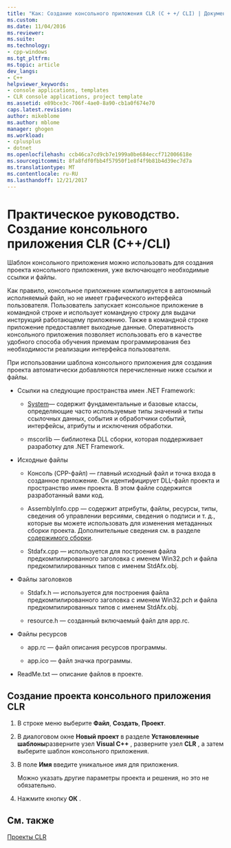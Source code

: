 ```yaml
---
title: "Как: Создание консольного приложения CLR (C + +/ CLI) | Документы Microsoft"
ms.custom: 
ms.date: 11/04/2016
ms.reviewer: 
ms.suite: 
ms.technology:
- cpp-windows
ms.tgt_pltfrm: 
ms.topic: article
dev_langs:
- C++
helpviewer_keywords:
- console applications, templates
- CLR console applications, project template
ms.assetid: e89bce3c-706f-4ae0-8a90-cb1a0f674e70
caps.latest.revision: 
author: mikeblome
ms.author: mblome
manager: ghogen
ms.workload:
- cplusplus
- dotnet
ms.openlocfilehash: ccb46ca7cd9cb7e1999a0be684eccf712006618e
ms.sourcegitcommit: 8fa8fdf0fbb4f57950f1e8f4f9b81b4d39ec7d7a
ms.translationtype: MT
ms.contentlocale: ru-RU
ms.lasthandoff: 12/21/2017
---
```

# <a name="how-to-create-clr-console-applications-ccli"></a>Практическое руководство. Создание консольного приложения CLR (C++/CLI)
Шаблон консольного приложения можно использовать для создания проекта консольного приложения, уже включающего необходимые ссылки и файлы.  
  
 Как правило, консольное приложение компилируется в автономный исполняемый файл, но не имеет графического интерфейса пользователя. Пользователь запускает консольное приложение в командной строке и использует командную строку для выдачи инструкций работающему приложению. Также в командной строке приложение предоставляет выходные данные. Оперативность консольного приложения позволяет использовать его в качестве удобного способа обучения приемам программирования без необходимости реализации интерфейса пользователя.  
  
 При использовании шаблона консольного приложения для создания проекта автоматически добавляются перечисленные ниже ссылки и файлы.  
  
-   Ссылки на следующие пространства имен .NET Framework:  
  
    -   [System](https://msdn.microsoft.com/en-us/library/system.appdomainmanager.appdomainmanager.aspx)— содержит фундаментальные и базовые классы, определяющие часто используемые типы значений и типы ссылочных данных, события и обработчики событий, интерфейсы, атрибуты и исключения обработки.  
  
    -   mscorlib — библиотека DLL сборки, которая поддерживает разработку для .NET Framework.  
  
-   Исходные файлы  
  
    -   Консоль (CPP-файл) — главный исходный файл и точка входа в созданное приложение. Он идентифицирует DLL-файл проекта и пространство имен проекта. В этом файле содержится разработанный вами код.  
  
    -   AssemblyInfo.cpp — содержит атрибуты, файлы, ресурсы, типы, сведения об управлении версиями, сведения о подписи и т. д., которые вы можете использовать для изменения метаданных сборки проекта. Дополнительные сведения см. в разделе [содержимого сборки](/dotnet/framework/app-domains/assembly-contents).  
  
    -   Stdafx.cpp — используется для построения файла предкомпилированного заголовка с именем Win32.pch и файла предкомпилированных типов с именем StdAfx.obj.  
  
-   Файлы заголовков  
  
    -   Stdafx.h — используется для построения файла предкомпилированного заголовка с именем Win32.pch и файла предкомпилированных типов с именем StdAfx.obj.  
  
    -   resource.h — созданный включаемый файл для app.rc.  
  
-   Файлы ресурсов  
  
    -   app.rc — файл описания ресурсов программы.  
  
    -   app.ico — файл значка программы.  
  
-   ReadMe.txt — описание файлов в проекте.  
  
## <a name="to-create-a-common-language-runtime-clr-console-app-project"></a>Создание проекта консольного приложения CLR  
  
1.  В строке меню выберите **Файл**, **Создать**, **Проект**.  
  
2.  В диалоговом окне **Новый проект** в разделе **Установленные шаблоны**разверните узел **Visual C++** , разверните узел **CLR** , а затем выберите шаблон консольного приложения.  
  
3.  В поле **Имя** введите уникальное имя для приложения.  
  
     Можно указать другие параметры проекта и решения, но это не обязательно.  
  
4.  Нажмите кнопку **ОК** .  
  
## <a name="see-also"></a>См. также  
 [Проекты CLR](../ide/files-created-for-clr-projects.md)   


